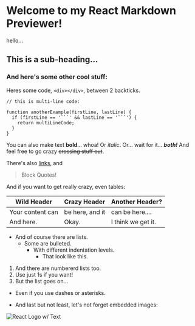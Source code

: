 # Welcome to my React Markdown Previewer!

hello...

## This is a sub-heading...
### And here's some other cool stuff:
  
Heres some code, `<div></div>`, between 2 backticks.

```
// this is multi-line code:

function anotherExample(firstLine, lastLine) {
  if (firstLine == '```' && lastLine == '```') {
    return multiLineCode;
  }
}
```
  
You can also make text **bold**... whoa!
Or _italic_.
Or... wait for it... **_both!_**
And feel free to go crazy ~~crossing stuff out~~.

There's also [links](https://www.freecodecamp.com), and
> Block Quotes!

And if you want to get really crazy, even tables:

Wild Header | Crazy Header | Another Header?
------------ | ------------- | ------------- 
Your content can | be here, and it | can be here....
And here. | Okay. | I think we get it.

- And of course there are lists.
  - Some are bulleted.
     - With different indentation levels.
        - That look like this.


1. And there are numbererd lists too.
1. Use just 1s if you want! 
1. But the list goes on...
- Even if you use dashes or asterisks.
* And last but not least, let's not forget embedded images:

![React Logo w/ Text](https://goo.gl/Umyytc)
